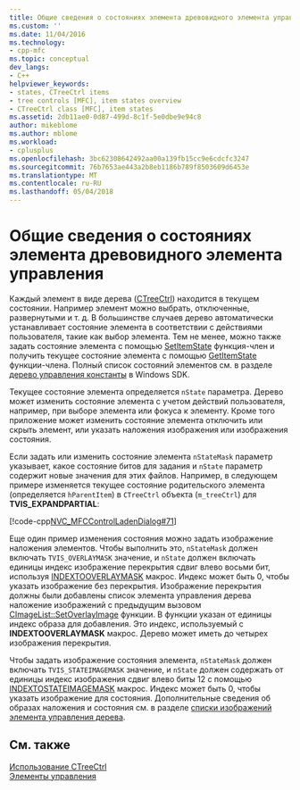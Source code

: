 ```yaml
---
title: Общие сведения о состояниях элемента древовидного элемента управления | Документы Microsoft
ms.custom: ''
ms.date: 11/04/2016
ms.technology:
- cpp-mfc
ms.topic: conceptual
dev_langs:
- C++
helpviewer_keywords:
- states, CTreeCtrl items
- tree controls [MFC], item states overview
- CTreeCtrl class [MFC], item states
ms.assetid: 2db11ae0-0d87-499d-8c1f-5e0dbe9e94c8
author: mikeblome
ms.author: mblome
ms.workload:
- cplusplus
ms.openlocfilehash: 3bc62308642492aa00a139fb15cc9e6cdcfc3247
ms.sourcegitcommit: 76b7653ae443a2b8eb1186b789f8503609d6453e
ms.translationtype: MT
ms.contentlocale: ru-RU
ms.lasthandoff: 05/04/2018
---
```

# <a name="tree-control-item-states-overview"></a>Общие сведения о состояниях элемента древовидного элемента управления
Каждый элемент в виде дерева ([CTreeCtrl](../mfc/reference/ctreectrl-class.md)) находится в текущем состоянии. Например элемент можно выбрать, отключенные, развернутыми и т. д. В большинстве случаев дерево автоматически устанавливает состояние элемента в соответствии с действиями пользователя, такие как выбор элемента. Тем не менее, можно также задать состояние элемента с помощью [SetItemState](../mfc/reference/ctreectrl-class.md#setitemstate) функция-член и получить текущее состояние элемента с помощью [GetItemState](../mfc/reference/ctreectrl-class.md#getitemstate) функции-члена. Полный список состояний элементов см. в разделе [дерево управления константы](http://msdn.microsoft.com/library/windows/desktop/bb759985) в Windows SDK.  
  
 Текущее состояние элемента определяется `nState` параметра. Дерево может изменить состояние элемента с учетом действий пользователя, например, при выборе элемента или фокуса к элементу. Кроме того приложение может изменить состояние элемента отключить или скрыть элемент, или указать наложения изображения или изображения состояния.  
  
 Если задать или изменить состояние элемента `nStateMask` параметр указывает, какое состояние битов для задания и `nState` параметр содержит новые значения для этих файлов. Например, в следующем примере изменяется текущее состояние родительского элемента (определяется `hParentItem`) в `CTreeCtrl` объекта (`m_treeCtrl`) для **TVIS_EXPANDPARTIAL**:  
  
 [!code-cpp[NVC_MFCControlLadenDialog#71](../mfc/codesnippet/cpp/tree-control-item-states-overview_1.cpp)]  
  
 Еще один пример изменения состояния можно задать изображение наложения элементов. Чтобы выполнить это, `nStateMask` должен включать `TVIS_OVERLAYMASK` значение, и `nState` должен включать единицы индекс изображение перекрытия сдвиг влево восьми бит, используя [INDEXTOOVERLAYMASK](http://msdn.microsoft.com/library/windows/desktop/bb761408) макрос. Индекс может быть 0, чтобы указать изображение без перекрытия. Изображение перекрытия должны были добавлены список элемента управления дерева наложение изображений с предыдущим вызовом [CImageList::SetOverlayImage](../mfc/reference/cimagelist-class.md#setoverlayimage) функции. В функции указан от единицы индекс образа для добавления. Это индекс, используемый с **INDEXTOOVERLAYMASK** макрос. Дерево может иметь до четырех изображения перекрытия.  
  
 Чтобы задать изображение состояния элемента, `nStateMask` должен включать `TVIS_STATEIMAGEMASK` значение, и `nState` должен содержать от единицы индекс изображения сдвиг влево биты 12 с помощью [INDEXTOSTATEIMAGEMASK](http://msdn.microsoft.com/library/windows/desktop/bb775597) макрос. Индекс может быть 0, чтобы указать изображение для состояния. Дополнительные сведения об образах наложения и состояния см. в разделе [списки изображений элемента управления дерева](../mfc/tree-control-image-lists.md).  
  
## <a name="see-also"></a>См. также  
 [Использование CTreeCtrl](../mfc/using-ctreectrl.md)   
 [Элементы управления](../mfc/controls-mfc.md)


